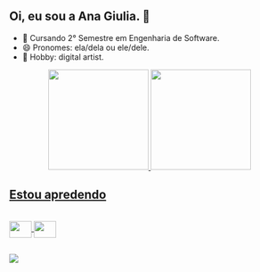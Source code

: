 ## Oi, eu sou a Ana Giulia. 👋

- 🎒 Cursando 2° Semestre em Engenharia de Software.
- 😄 Pronomes: ela/dela ou ele/dele.
- 🎨 Hobby: digital artist.

<div align="center">
  <a href="https://github.com/anagiulias">
  <img height="180em" src="https://github-readme-stats.vercel.app/api?username=anagiulias&show_icons=true&theme=tokyonight&include_all_commits=true&count_private=true"/>
  <img height="180em" src="https://github-readme-stats.vercel.app/api/top-langs/?username=anagiulias&layout=compact&langs_count=7&theme=tokyonight"/>
</div>

## Estou apredendo
<div style="display: inline_block"><br>
  <img align="center" height="30" width="40" src="https://cdn.jsdelivr.net/gh/devicons/devicon/icons/html5/html5-original.svg" />
  <img align="center" height="30" width="40" src="https://cdn.jsdelivr.net/gh/devicons/devicon/icons/css3/css3-original.svg" />
</div>

  ##

<div>
  <a href="https://www.linkedin.com/in/ana-giulia-santos-76468a25b/" target="_blank"><img src="https://img.shields.io/badge/LinkedIn-0077B5?style=for-the-badge&logo=linkedin&logoColor=white" target="_blank"/a>
</div>
